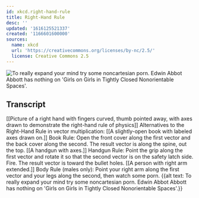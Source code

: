 ```yaml
---
id: xkcd.right-hand-rule
title: Right-Hand Rule
desc: ''
updated: '1616125521337'
created: '1166601600000'
sources:
  name: xkcd
  url: 'https://creativecommons.org/licenses/by-nc/2.5/'
  license: Creative Commons 2.5
---
```

![To really expand your mind try some noncartesian porn.  Edwin Abbot Abbott has nothing on 'Girls on Girls in Tightly Closed Nonorientable Spaces'.](https://imgs.xkcd.com/comics/right_hand_rule.png)

## Transcript
[[Picture of a right hand with fingers curved, thumb pointed away, with axes drawn to demonstrate the right-hand rule of physics]]
Alternatives to the Right-Hand Rule in vector multiplication:
[[A slightly-open book with labeled axes drawn on.]]
Book Rule: Open the front cover along the first vector and the back cover along the second. The result vector is along the spine, out the top.
[[A handgun with axes.]]
Handgun Rule: Point the grip along the first vector and rotate it so that the second vector is on the safety latch side. Fire. The result vector is toward the bullet holes.
[[A person with right arm extended.]]
Body Rule (males only): Point your right arm along the first vector and your legs along the second, then watch some porn.
{{alt text: To really expand your mind try some noncartesian porn.  Edwin Abbot Abbott has nothing on 'Girls on Girls in Tightly Closed Nonorientable Spaces'.}}

